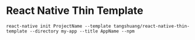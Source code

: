 # React Native Thin Template

```
react-native init ProjectName --template tangshuang/react-native-thin-template --directory my-app --title AppName --npm
```
